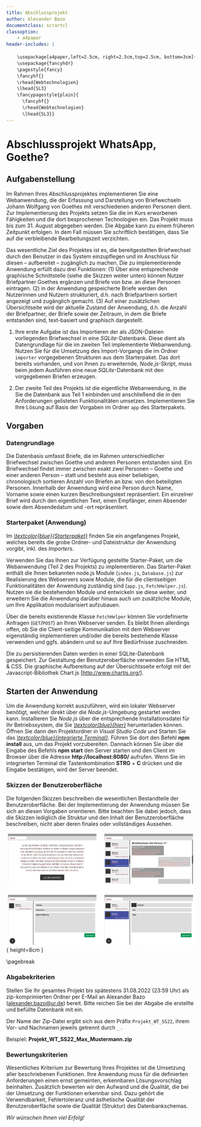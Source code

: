 ```yaml
---
title: Abschlussprojekt
author: Alexander Bazo
documentclass: scrartcl
classoption:
    - a4paper
header-includes: |

    \usepackage[a4paper,left=2.5cm, right=2.5cm,top=2.5cm, bottom=3cm]{geometry}
    \usepackage{fancyhdr}
    \pagestyle{fancy}
    \fancyhf{}
    \rhead{Webtechnologien}
    \lhead{SL3}
    \fancypagestyle{plain}{
      \fancyhf{}
      \rhead{Webtechnologien}
      \lhead{SL3}}
---
```


# Abschlussprojekt WhatsApp, Goethe?

## Aufgabenstellung

Im Rahmen Ihres Abschlussprojektes implementieren Sie eine Webanwendung, die der Erfassung und Darstellung von Briefwechseln Johann Wolfgang von Goethes mit verschiedenen anderen Personen dient. Zur Implementierung des Projekts setzen Sie die im Kurs erworbenen Fähigkeiten und die dort besprochenen Technologien ein. Das Projekt muss bis zum 31. August abgegeben werden. Die Abgabe kann zu einem früheren Zeitpunkt erfolgen. In dem Fall müssen Sie schriftlich bestätigen, dass Sie auf die verbleibende Bearbeitungszeit verzichten.

Das wesentliche Ziel des Projektes ist es, die bereitgestellten Briefwechsel durch den Benutzer in das System einzupflegen und im Anschluss für diesen – aufbereitet – zugänglich zu machen. Die zu implementierende Anwendung erfüllt dazu drei Funktionen: (1) Über eine entsprechende graphische Schnittstelle (siehe die Skizzen weiter unten) können Nutzer Briefpartner Goethes ergänzen und Briefe von bzw. an diese Personen eintragen. (2) in der Anwendung gespeicherte Briefe werden den Nutzerinnen und Nutzern strukturiert, d.h. nach Briefpartnern sortiert angezeigt und zugänglich gemacht. (3) Auf einer zusätzlichen Übersichtseite wird der aktuelle Zustand der Anwendung, d.h. die Anzahl der Briefpartner, der Briefe sowie der Zeitraum, in dem die Briefe entstanden sind, text-basiert und graphisch dargestellt.

1. Ihre erste Aufgabe ist das Importieren der als JSON-Dateien vorliegenden Briefwechsel in eine _SQLite_-Datenbank. Diese dient als Datengrundlage für die im zweiten Teil implementierte Webanwendung. Nutzen Sie für die Umsetzung des Import-Vorgangs die im Ordner `importer` vorgegebenen Strukturen aus dem Starterpaket. Das dort bereits vorhanden, und von Ihnen zu erweiternde, _Node.js_-Skript, muss beim jedem Ausführen eine neue _SQLite_-Datenbank mit den vorgegebenen Briefen erzeugen.

2. Der zweite Teil des Projekts ist die eigentliche Webanwendung, in die Sie die Datenbank aus Teil 1 einbinden und anschließend die in den Anforderungen gelisteten Funktionalitäten umsetzen. Implementieren Sie Ihre Lösung auf Basis der Vorgaben im Ordner `app` des Starterpakets.

## Vorgaben

### Datengrundlage

Die Datenbasis umfasst Briefe, die im Rahmen unterschiedlicher Briefwechsel zwischen Goethe und anderen Personen entstanden sind. Ein Briefwechsel findet immer zwischen exakt zwei Personen – Goethe und einer anderen Person – statt und besteht aus einer beliebigen, chronologisch sortieren Anzahl von Briefen an bzw. von den beteiligten Personen. Innerhalb der Anwendung wird eine Person durch Name, Vorname sowie einen kurzen Beschreibungstext repräsentiert. Ein einzelner Brief wird durch den eigentlichen Text, einen Empfänger, einen Absender sowie dem Absendedatum und -ort repräsentiert.

### Starterpaket (Anwendung)

Im [_\textcolor{blue}{Starterpaket}_](https://github.com/Webtechnologien-Regensburg/WebTech-SS2022-WhatsAppGoethe-Starter/archive/refs/heads/starter.zip) finden Sie ein angefangenes Projekt, welches bereits die grobe Ordner- und Dateistruktur der Anwendung vorgibt, inkl. des _Importers_.

Verwenden Sie das Ihnen zur Verfügung gestellte Starter-Paket, um die Webanwendung (Teil 2 des Projekts) zu implementieren. Das Starter-Paket enthält die Ihnen bekannten node.js Module (`index.js`, `Database.js`) zur Realisierung des Webservers sowie Module, die für die clientseitigen Funktionalitäten der Anwendung zuständig sind (`app.js`, `FetchHelper.js`). Nutzen sie die bestehenden Module und entwickeln sie diese weiter, und erweitern Sie die Anwendung darüber hinaus auch um zusätzliche Module, um Ihre Applikation modularisiert aufzubauen. 

Über die bereits existierende Klasse `FetchHelper` können Sie vordefinierte Anfragen (`GET`/`POST`) an Ihren Webserver senden. Es bleibt Ihnen allerdings offen, ob Sie die Client-seitige Kommunikation mit dem Webserver eigenständig implementieren und/oder die bereits bestehende Klasse verwenden und ggfs. abändern und so auf Ihre Bedürfnisse zuschneiden.

Die zu persistierenden Daten werden in einer SQLite-Datenbank gespeichert. Zur Gestaltung der Benutzeroberfläche verwenden Sie HTML & CSS. Die graphische Aufbereitung auf der Übersichtsseite erfolgt mit der Javascript-Bibliothek Chart.js [http://www.chartjs.org/]. 

## Starten der Anwendung

Um die Anwendung korrekt auszuführen, wird ein lokaler Webserver benötigt, welcher direkt über die _Node.js_-Umgebung gestartet werden kann. Installieren Sie _Node.js_ über die entsprechende Installationsdatei für Ihr Betriebssystem, die Sie [_\textcolor{blue}{hier}_](https://nodejs.org/en/download/) herunterladen können. Öffnen Sie dann den Projektordner in _Visual Studio Code_ und Starten Sie das [_\textcolor{blue}{integrierte Terminal}_](https://code.visualstudio.com/docs/editor/integrated-terminal). Führen Sie dort den Befehl **npm install** aus, um das Projekt vorzubereiten. Dannach können Sie über die Eingabe des Befehls **npm start** den Server starten und den Client im Browser über die Adresse **http://localhost:8080/** aufrufen. Wenn Sie im integrierten Terminal die Tastenkombination **STRG** + **C** drücken und die Eingabe bestätigen, wird der Server beendet.

### Skizzen der Benutzeroberfläche

Die folgenden Skizzen beschreiben die wesentlichen Bestandteile der Benutzeroberfläche. Bei der Implementierung der Anwendung müssen Sie sich an diesen Vorgaben orientieren. Bitte
beachten Sie dabei jedoch, dass die Skizzen lediglich die Struktur und den Inhalt der Benutzeroberfläche beschreiben, nicht aber deren finales oder vollständiges Aussehen.

![Startseite](docs/Skizze.png){ height=8cm }

\pagebreak

### Abgabekriterien

Stellen Sie Ihr gesamtes Projekt bis spätestens 31.08.2022 (23:59 Uhr) als zip-komprimierten Ordner per E-Mail an Alexander Bazo (alexander.bazo@ur.de) bereit. Bitte reichen Sie bei der Abgabe die erstellte und befüllte Datenbank mit ein.  

Der Name der Zip-Datei ergibt sich aus dem Präfix `Projekt_WT_SS22`, ihrem Vor- und Nachnamen jeweils getrennt durch `_` .

Beispiel: **Projekt_WT_SS22_Max_Mustermann.zip**

### Bewertungskriterien

Wesentliches Kriterium zur Bewertung Ihres Projektes ist die Umsetzung aller beschriebenen Funktionen. Ihre Anwendung muss für die definierten Anforderungen einen ernst gemeinten, erkennbaren Lösungsvorschlag beinhalten. Zusätzlich bewerten wir den Aufwand und die Qualität, die bei der Umsetzung der Funktionen erkennbar sind. Dazu gehört die Verwendbarkeit, Fehlertoleranz und ästhetische Qualität der Benutzeroberfläche sowie die Qualität (Struktur) des Datenbankschemas.

_Wir wünschen Ihnen viel Erfolg!_
